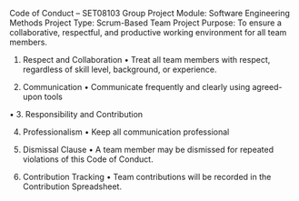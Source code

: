 Code of Conduct – SET08103 Group Project
Module: Software Engineering Methods
Project Type: Scrum-Based Team Project
Purpose: To ensure a collaborative, respectful, and productive working environment for all team members.

1. Respect and Collaboration
•	Treat all team members with respect, regardless of skill level, background, or experience.

2. Communication
•	Communicate frequently and clearly using agreed-upon tools


•	3. Responsibility and Contribution

4. Professionalism
•	Keep all communication professional

5. Dismissal Clause
•	A team member may be dismissed for repeated violations of this Code of Conduct.

6. Contribution Tracking
•	Team contributions will be recorded in the Contribution Spreadsheet.

